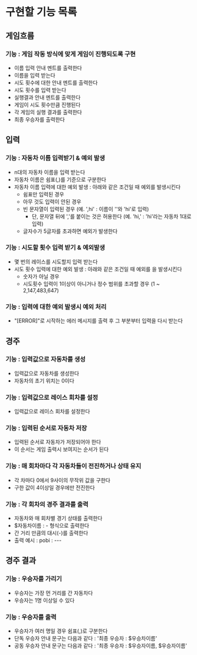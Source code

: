 # 구현할 기능 목록

## 게임흐름

### 기능 : 게임 작동 방식에 맞게 게임이 진행되도록 구현

- 이름 입력 안내 멘트를 출력한다
- 이름을 입력 받는다
- 시도 횟수에 대한 안내 멘트를 출력한다
- 시도 횟수를 입력 받는다
- 실행결과 안내 멘트를 출력한다
- 게임이 시도 횟수만큼 진행된다
- 각 게임의 실행 결과를 출력한다
- 최종 우승자를 출력한다

## 입력

### 기능 : 자동차 이름 입력받기 & 예외 발생

- n대의 자동차 이름을 입력 받는다
- 자동차 이름은 쉼표(,)를 기준으로 구분한다
- 자동차 이름 입력에 대한 예외 발생 : 아래와 같은 조건일 때 예외를 발생시킨다
  - 쉼표만 입력된 경우
  - 아무 것도 입력이 안된 경우
  - 빈 문자열이 입력된 경우 (예. ',hi' : 이름이 ''와 'hi'로 입력)
    - 단, 문자열 뒤에 ','를 붙이는 것은 허용한다 (예. 'hi,' : 'hi'라는 자동차 1대로 입력)
  - 글자수가 5글자를 초과하면 예외가 발생한다

    
### 기능 : 시도할 횟수 입력 받기 & 예외발생

- 몇 번의 레이스를 시도할지 입력 받는다 
- 시도 횟수 입력에 대한 예외 발생 : 아래와 같은 조건일 때 예외를 을 발생시킨다
  - 숫자가 아닐 경우 
  - 시도횟수 입력이 1이상이 아니거나 정수 범위를 초과할 경우 (1 ~ 2,147,483,647)
  
### 기능 : 입력에 대한 예외 발생시 예외 처리 

- "[ERROR]"로 시작하는 에러 메시지를 출력 후 그 부분부터 입력을 다시 받는다

## 경주

### 기능 : 입력값으로 자동차를 생성 

- 입력값으로 자동차를 생성한다
- 자동차의 초기 위치는 0이다 

### 기능 : 입력값으로 레이스 회차를 설정

- 입력값으로 레이스 회차를 설정한다

### 기능 : 입력된 순서로 자동차 저장 

- 입력된 순서로 자동차가 저장되어야 한다
- 이 순서는 게임 출력시 보여지는 순서가 된다

### 기능 : 매 회차마다 각 자동차들이 전진하거나 상태 유지

- 각 차마다 0에서 9사이의 무작위 값을 구한다 
- 구한 값이 4이상일 경우에만 전진한다

### 기능 : 각 회차의 경주 결과를 출력

- 자동차와 매 회차별 경기 상태를 출력한다
- $자동차이름 : -  형식으로 출력한다
- 간 거리 만큼의 대시(-)를 출력한다 
- 출력 예시 : pobi : ---

## 경주 결과

### 기능 : 우승자를 가리기

- 우승자는 가장 먼 거리를 간 자동차다
- 우승자는 1명 이상일 수 있다

### 기능 : 우승자를 출력

- 우승자가 여러 명일 경우 쉼표(,)로 구분한다 
- 단독 우승자 안내 문구는 다음과 같다 : '최종 우승자 : $우승차이름'
- 공동 우승자 안내 문구는 다음과 같다 : '최종 우승자 : $우승자이름, $우승자이름'
